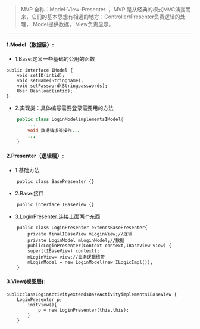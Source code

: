 > MVP 全称：Model-View-Presenter ；
MVP 是从经典的模式MVC演变而来，它们的基本思想有相通的地方：Controller/Presenter负责逻辑的处理，
Model提供数据，
View负责显示。


----------


#### 1.Model（数据层）:
- 1.Base:定义一些基础的公用的函数
```
public interface IModel {
    void setID(intid);
    void setName(Stringname);
    void setPassword(Stringpasswords);
    User Beanload(intid);
}
```
- 2.实现类：具体编写需要登录需要用的方法
```java
	public class LoginModelimplementsIModel{
		...
		void 数据请求等操作...
		...
	}
```
#### 2.Presenter（逻辑层）:
- 1.基础方法
```
	public class BasePresenter {}
```
- 2.Base:接口
```
	public interface IBaseView {}
```
- 3.LoginPresenter:连接上面两个东西
```
	public class LoginPresenter extendsBasePresenter{
		private finalIBaseView mLoginView;//逻辑
		private LoginModel mLoginModel;//数据
		publicLoginPresenter(Context context,IBaseView view) {
		super((IBaseView) context);
		mLoginView= view;//业务逻辑纽带
		mLoginModel = new LoginModel(new ILogicImpl());
	}
```

#### 3.View(视图层):
```
publicclassLoginActivityextendsBaseActivityimplementsIBaseView {
	LoginPresenter p;
		initView(){
			p = new LoginPresenter(this,this);
		}
	}
```
